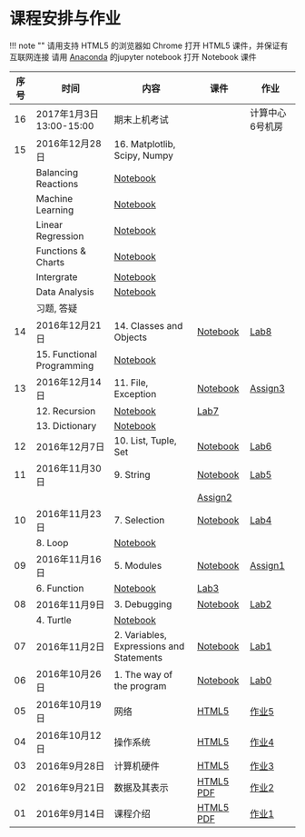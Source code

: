 课程安排与作业
=============

!!! note ""
    请用支持 HTML5 的浏览器如 Chrome 打开 HTML5 课件，并保证有互联网连接
    请用 [Anaconda](https://www.continuum.io) 的jupyter notebook 打开 Notebook 课件


序号 | 时间  |  内容 | 课件  | 作业
-- | --- | ---------- | -- | ----
16 | 2017年1月3日13:00-15:00 | 期末上机考试  |  | 计算中心6号机房
15 | 2016年12月28日 |16. Matplotlib, Scipy, Numpy |   |
 |  | Balancing Reactions | [Notebook](notebooks/BalancingReactions.ipynb)  |
 |  | Machine Learning    | [Notebook](notebooks/machine_learning.ipynb)  |
 |  | Linear Regression   | [Notebook](notebooks/linear_regression.ipynb)  |
 |  | Functions & Charts | [Notebook](notebooks/DrawCharts.ipynb)  |
 |  | Intergrate | [Notebook](notebooks/intergrate.ipynb)  |
 |  | Data Analysis | [Notebook](notebooks/python_demo.ipynb)  |
 |  | 习题, 答疑          |    |
14 | 2016年12月21日 |14. Classes and Objects | [Notebook](notebooks/14.oo.ipynb) | [Lab8](assign/index.html#lab8)
   |                |15. Functional Programming | [Notebook](notebooks/15.functionalprog.ipynb) |
13 | 2016年12月14日 |11. File, Exception | [Notebook](notebooks/11.files.ipynb)  | [Assign3](assign/index.html#assign3)
   |                |12. Recursion  | [Notebook](notebooks/12.Recursion.ipynb) | [Lab7](assign/index.html#lab7)
   |                |13. Dictionary | [Notebook](notebooks/13.Dictionary.ipynb) |
12 | 2016年12月7日 | 10. List, Tuple, Set | [Notebook](notebooks/10.lists.ipynb) | [Lab6](assign/index.html#lab6)
11 | 2016年11月30日| 9. String    | [Notebook](notebooks/09.strings.ipynb) | [Lab5](assign/index.html#lab5)
   |               |              | | [Assign2](assign/index.html#assign2)
10 | 2016年11月23日| 7. Selection | [Notebook](notebooks/07.selection.ipynb)  | [Lab4](assign/index.html#lab4)
   |               | 8. Loop      | [Notebook](notebooks/08.loop.ipynb) |
09 | 2016年11月16日| 5. Modules   | [Notebook](notebooks/05.modules.ipynb)  | [Assign1](assign/index.html#assign1)
   |               | 6. Function  | [Notebook](notebooks/06.func.ipynb) | [Lab3](assign/index.html#lab3)
08 | 2016年11月9日 | 3. Debugging | [Notebook](notebooks/03.debugging.ipynb) | [Lab2](assign/index.html#lab2)
   |               | 4. Turtle    | [Notebook](notebooks/04.turtle.ipynb)
07 | 2016年11月2日 | 2. Variables, Expressions and Statements | [Notebook](notebooks/02.var.ipynb) | [Lab1](assign/index.html#lab1)
06 | 2016年10月26日 | 1. The way of the program | [Notebook](notebooks/01.intro.ipynb) |[Lab0](assign/index.html#lab0)
05 | 2016年10月19日 | 网络 | [HTML5](05.network/index.html) |[作业5](assign/index.html#ihw5)
04 | 2016年10月12日 | 操作系统 |  [HTML5](04.os/index.html) | [作业4](assign/index.html#ihw4)
03 | 2016年9月28日 | 计算机硬件 |  [HTML5](03.hardware/index.html) | [作业3](assign/index.html#ihw3)
02 | 2016年9月21日 | 数据及其表示 |  [HTML5](02.data/index.html) [PDF](http://sei.pku.edu.cn/~caodg/course/files/ic/02.data.pdf) | [作业2](assign/index.html#ihw2)
01 | 2016年9月14日 | 课程介绍 | [HTML5](01.intro/index.html) [PDF](http://sei.pku.edu.cn/~caodg/course/files/ic/01.intro.pdf) | [作业1](assign/index.html#ihw1)
